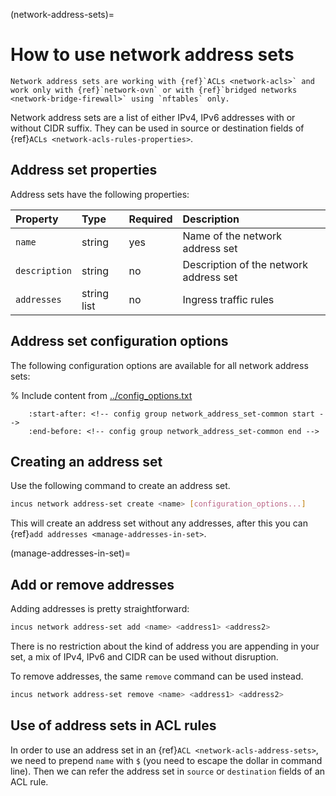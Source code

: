 (network-address-sets)=
# How to use network address sets

```{note}
Network address sets are working with {ref}`ACLs <network-acls>` and work only with {ref}`network-ovn` or with {ref}`bridged networks <network-bridge-firewall>` using `nftables` only.
```

Network address sets are a list of either IPv4, IPv6 addresses with or without CIDR suffix. They can be used in source or destination fields of {ref}`ACLs <network-acls-rules-properties>`.

## Address set properties

Address sets have the following properties:

| Property      | Type        | Required | Description                            |
| :---          | :---        | :---     | :---                                   |
| `name`        | string      | yes      | Name of the network address set        |
| `description` | string      | no       | Description of the network address set |
| `addresses`   | string list | no       | Ingress traffic rules                  |

## Address set configuration options

The following configuration options are available for all network address sets:

% Include content from [../config_options.txt](../config_options.txt)
```{include} ../config_options.txt
    :start-after: <!-- config group network_address_set-common start -->
    :end-before: <!-- config group network_address_set-common end -->
```

## Creating an address set

Use the following command to create an address set.

```bash
incus network address-set create <name> [configuration_options...]
```

This will create an address set without any addresses, after this you can {ref}`add addresses <manage-addresses-in-set>`.

(manage-addresses-in-set)=
## Add or remove addresses

Adding addresses is pretty straightforward:

```bash
incus network address-set add <name> <address1> <address2>
```

There is no restriction about the kind of address you are appending in your set, a mix of IPv4, IPv6 and CIDR can be used without disruption.

To remove addresses, the same `remove` command can be used instead.

```bash
incus network address-set remove <name> <address1> <address2>
```

## Use of address sets in ACL rules

In order to use an address set in an {ref}`ACL <network-acls-address-sets>`, we need to prepend `name` with `$` (you need to escape the dollar in command line). Then we can refer the address set in `source` or `destination` fields of an ACL rule.
